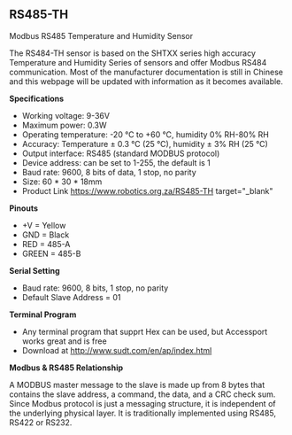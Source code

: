 ## RS485-TH
Modbus RS485 Temperature and Humidity Sensor

The RS484-TH sensor is based on the SHTXX series high accuracy Temperature and Humidity Series of sensors and offer  Modbus RS484 communication. Most of the manufacturer documentation is still in Chinese and this webpage will be updated with information as it becomes available.

**Specifications** 

- Working voltage: 9-36V
- Maximum power: 0.3W
- Operating temperature: -20 ℃ to +60 ℃, humidity 0% RH-80% RH
- Accuracy: Temperature ± 0.3 ℃ (25 ℃), humidity ± 3% RH (25 ℃)
- Output interface: RS485 (standard MODBUS protocol)
- Device address: can be set to 1-255, the default is 1
- Baud rate: 9600, 8 bits of data, 1 stop, no parity
- Size: 60 * 30 * 18mm
- Product Link https://www.robotics.org.za/RS485-TH target="_blank"

**Pinouts**

- +V = Yellow
- GND = Black
- RED = 485-A
- GREEN = 485-B

**Serial Setting**

- Baud rate: 9600, 8 bits, 1 stop, no parity
- Default Slave Address = 01

**Terminal Program**
- Any terminal program that supprt Hex can be used, but Accessport works great and is free 
- Download at http://www.sudt.com/en/ap/index.html

**Modbus & RS485 Relationship**

A MODBUS master message to the slave is made up from 8 bytes that contains the slave address, a command, the data, and a CRC check sum.
Since Modbus protocol is just a messaging structure, it is independent of the underlying physical layer. It is traditionally implemented 
using RS485, RS422 or RS232.  



